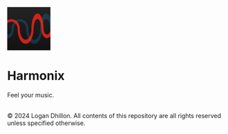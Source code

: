 <img src="/branding/harmonix_icon.svg" alt="Harmonix Logo" width="100px" height="100px">

# Harmonix

Feel your music.

<br>
© 2024 Logan Dhillon. All contents of this repository are all rights reserved unless specified otherwise.
